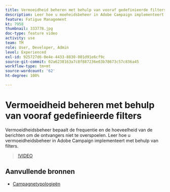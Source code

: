 ```yaml
---
title: Vermoeidheid beheren met behulp van vooraf gedefinieerde filters
description: Leer hoe u moeheidsbeheer in Adobe Campaign implementeert met behulp van filters.
feature: Fatigue Management
kt: 7958
thumbnail: 333778.jpg
doc-type: feature video
activity: use
team: TM
role: User, Developer, Admin
level: Experienced
exl-id: 925727d6-0e4e-4433-8830-001d91e6cf9c
source-git-commit: 02a6238163a7c8f887236e03b78673c57c836a45
workflow-type: tm+mt
source-wordcount: '62'
ht-degree: 100%

---
```


# Vermoeidheid beheren met behulp van vooraf gedefinieerde filters

Vermoeidheidsbeheer bepaalt de frequentie en de hoeveelheid van de berichten om de ontvangers niet te overspoelen.
Leer hoe u vermoeidheidsbeheer in Adobe Campaign implementeert met behulp van filters.

>[!VIDEO](https://video.tv.adobe.com/v/333778?quality=12)

## Aanvullende bronnen

* [Campagnetypologieën](https://experienceleague.adobe.com/docs/campaign-classic/using/orchestrating-campaigns/campaign-optimization/about-campaign-typologies.html?lang=nl)
